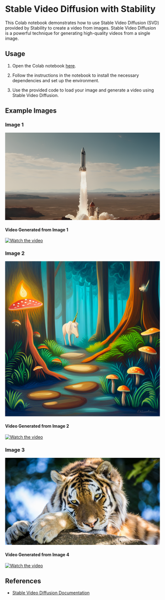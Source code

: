 # Stable Video Diffusion with Stability

This Colab notebook demonstrates how to use Stable Video Diffusion (SVD) provided by Stability to create a video from images. Stable Video Diffusion is a powerful technique for generating high-quality videos from a single image.

## Usage

1. Open the Colab notebook [here]((https://github.com/MiraSharma8511/Hands-on-DiffusionModel/blob/main/image_to_video_using_stablevideodiffusion.ipynb)).

2. Follow the instructions in the notebook to install the necessary dependencies and set up the environment.

3. Use the provided code to load your image and generate a video using Stable Video Diffusion.

## Example Images

### Image 1
![Image 1](https://github.com/MiraSharma8511/Hands-on-DiffusionModel/blob/main/rocket.png)


#### Video Generated from Image 1
[![Watch the video](https://img.youtube.com/vi/7jv7viojLoI/default.jpg)](https://youtu.be/7jv7viojLoI)

### Image 2
![Image 2](https://github.com/MiraSharma8511/Hands-on-DiffusionModel/blob/main/export.png)
#### Video Generated from Image 2
[![Watch the video](https://img.youtube.com/vi/dSSVyGQiKks/default.jpg)](https://youtu.be/dSSVyGQiKks)

### Image 3
![Image 3](https://github.com/MiraSharma8511/Hands-on-DiffusionModel/blob/main/Tiger-1.jpg)

#### Video Generated from Image 4
[![Watch the video](https://img.youtube.com/vi/rORcN6P98is/default.jpg)](https://youtu.be/rORcN6P98is)


## References

- [Stable Video Diffusion Documentation](https://huggingface.co/docs/diffusers/main/en/using-diffusers/svd)

